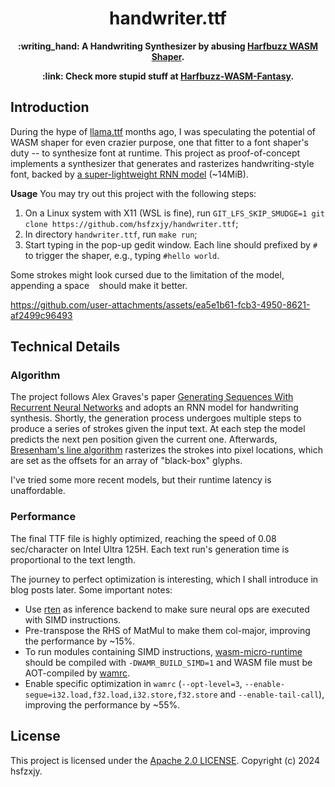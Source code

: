 <h1 align=center>handwriter.ttf</h1>
<p align=center><b> :writing_hand: A Handwriting Synthesizer by abusing <a href="https://github.com/harfbuzz/harfbuzz/blob/main/docs/wasm-shaper.md">Harfbuzz WASM Shaper</a>.</b></p>
<p align=center><b> :link: Check more stupid stuff at <a href="https://github.com/hsfzxjy/Harfbuzz-WASM-Fantasy">Harfbuzz-WASM-Fantasy</a>.</b></p>

## Introduction

During the hype of [llama.ttf](https://github.com/fuglede/llama.ttf) months ago, I was speculating the potential of WASM shaper for even crazier purpose, one that fitter to a font shaper's duty -- to synthesize font at runtime. This project as proof-of-concept implements a synthesizer that generates and rasterizes handwriting-style font, backed by [a super-lightweight RNN model](https://github.com/X-rayLaser/pytorch-handwriting-synthesis-toolkit/blob/main/my-app/synthesis_network_52.onnx) (~14MiB).

**Usage** You may try out this project with the following steps:
1. On a Linux system with X11 (WSL is fine), run `GIT_LFS_SKIP_SMUDGE=1 git clone https://github.com/hsfzxjy/handwriter.ttf`;
2. In directory `handwriter.ttf`, run `make run`;
3. Start typing in the pop-up gedit window. Each line should prefixed by `#` to trigger the shaper, e.g., typing `#hello world`.

Some strokes might look cursed due to the limitation of the model, appending a space ` ` should make it better.

https://github.com/user-attachments/assets/ea5e1b61-fcb3-4950-8621-af2499c96493

## Technical Details

### Algorithm

The project follows Alex Graves's paper [Generating Sequences With Recurrent Neural Networks](https://arxiv.org/abs/1308.0850) and adopts an RNN model for handwriting synthesis. Shortly, the generation process undergoes multiple steps to produce a series of strokes given the input text. At each step the model predicts the next pen position given the current one. Afterwards, [Bresenham's line algorithm](https://en.wikipedia.org/wiki/Bresenham%27s_line_algorithm) rasterizes the strokes into pixel locations, which are set as the offsets for an array of "black-box" glyphs.

I've tried some more recent models, but their runtime latency is unaffordable.

### Performance

The final TTF file is highly optimized, reaching the speed of 0.08 sec/character on Intel Ultra 125H. Each text run's generation time is proportional to the text length.

The journey to perfect optimization is interesting, which I shall introduce in blog posts later. Some important notes:

- Use [rten](https://github.com/robertknight/rten) as inference backend to make sure neural ops are executed with SIMD instructions.
- Pre-transpose the RHS of MatMul to make them col-major, improving the performance by ~15%.
- To run modules containing SIMD instructions, [wasm-micro-runtime](https://github.com/bytecodealliance/wasm-micro-runtime) should be compiled with `-DWAMR_BUILD_SIMD=1` and WASM file must be AOT-compiled by [wamrc](https://github.com/bytecodealliance/wasm-micro-runtime/tree/main/wamr-compiler).
- Enable specific optimization in `wamrc` (`--opt-level=3`, `--enable-segue=i32.load,f32.load,i32.store,f32.store` and `--enable-tail-call`), improving the performance by ~55%.

## License

This project is licensed under the [Apache 2.0 LICENSE](./LICENSE). Copyright (c) 2024 hsfzxjy.
